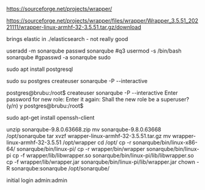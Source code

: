 




https://sourceforge.net/projects/wrapper/

https://sourceforge.net/projects/wrapper/files/wrapper/Wrapper_3.5.51_20221111/wrapper-linux-armhf-32-3.5.51.tar.gz/download


brings elastic in ./elasticsearch - not really good

useradd -m sonarqube
passwd sonarqube
#q3
usermod -s /bin/bash sonarqube
#gpasswd -a sonarqube sudo


sudo apt install postgresql

sudo su postgres
createuser sonarqube -P --interactive


postgres@brubu:/root$ createuser sonarqube -P --interactive
Enter password for new role:
Enter it again:
Shall the new role be a superuser? (y/n) y
postgres@brubu:/root$


sudo apt-get install openssh-client

unzip sonarqube-9.8.0.63668.zip
mv sonarqube-9.8.0.63668 /opt/sonarqube
tar xvzf wrapper-linux-armhf-32-3.5.51.tar.gz
mv wrapper-linux-armhf-32-3.5.51 /opt/wrapper
cd /opt/
cp -r sonarqube/bin/linux-x86-64/ sonarqube/bin/linux-pi/
cp -r wrapper/bin/wrapper sonarqube/bin/linux-pi
cp -f wrapper/lib/libwrapper.so sonarqube/bin/linux-pi/lib/libwrapper.so
cp -f wrapper/lib/wrapper.jar sonarqube/bin/linux-pi/lib/wrapper.jar
chown -R sonarqube:sonarqube /opt/sonarqube/

initial login admin:admin